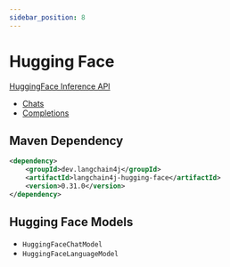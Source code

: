 ```yaml
---
sidebar_position: 8
---
```


# Hugging Face

[HuggingFace Inference API](https://huggingface.co/docs/api-inference/index)

- [Chats](https://huggingface.co/docs/api-inference/detailed_parameters#text-generation-task)
- [Completions](https://huggingface.co/docs/api-inference/detailed_parameters#text-generation-task)


## Maven Dependency

```xml
<dependency>
    <groupId>dev.langchain4j</groupId>
    <artifactId>langchain4j-hugging-face</artifactId>
    <version>0.31.0</version>
</dependency>
```

## Hugging Face Models

- `HuggingFaceChatModel`
- `HuggingFaceLanguageModel`
